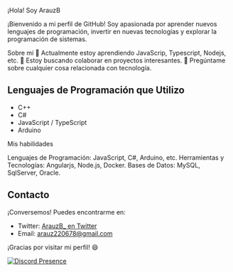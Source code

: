 ¡Hola! Soy ArauzB

¡Bienvenido a mi perfil de GitHub! Soy apasionada por aprender nuevos lenguajes de programación, invertir en nuevas tecnologías y explorar la programación de sistemas.

Sobre mí
🌱 Actualmente estoy aprendiendo JavaScrip, Typescript, Nodejs, etc.
👯 Estoy buscando colaborar en proyectos interesantes.
💬 Pregúntame sobre cualquier cosa relacionada con tecnología.

## Lenguajes de Programación que Utilizo

- C++
- C#
- JavaScript / TypeScript
- Arduino

Mis habilidades

Lenguajes de Programación: JavaScript, C#, Arduino, etc.
Herramientas y Tecnologías: Angularjs, Node.js, Docker.
Bases de Datos:  MySQL, SqlServer, Oracle.


## Contacto

¡Conversemos! Puedes encontrarme en:

- Twitter: [ArauzB_ en Twitter](https://twitter.com/ArauzB_)
- Email: arauz220678@gmail.com

¡Gracias por visitar mi perfil! 😄


[![Discord Presence](https://lanyard.cnrad.dev/api/730938209051213866)](https://discord.com/users/730938209051213866)

